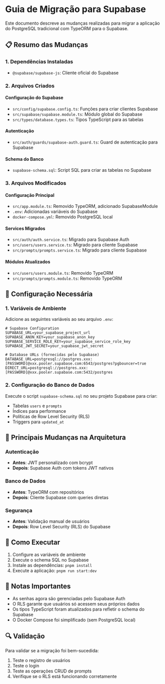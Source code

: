 # Guia de Migração para Supabase

Este documento descreve as mudanças realizadas para migrar a aplicação do PostgreSQL tradicional com TypeORM para o Supabase.

## 📋 Resumo das Mudanças

### 1. Dependências Instaladas

- `@supabase/supabase-js`: Cliente oficial do Supabase

### 2. Arquivos Criados

#### Configuração do Supabase

- `src/config/supabase.config.ts`: Funções para criar clientes Supabase
- `src/supabase/supabase.module.ts`: Módulo global do Supabase
- `src/types/database.types.ts`: Tipos TypeScript para as tabelas

#### Autenticação

- `src/auth/guards/supabase-auth.guard.ts`: Guard de autenticação para Supabase

#### Schema do Banco

- `supabase-schema.sql`: Script SQL para criar as tabelas no Supabase

### 3. Arquivos Modificados

#### Configuração Principal

- `src/app.module.ts`: Removido TypeORM, adicionado SupabaseModule
- `.env`: Adicionadas variáveis do Supabase
- `docker-compose.yml`: Removido PostgreSQL local

#### Services Migrados

- `src/auth/auth.service.ts`: Migrado para Supabase Auth
- `src/users/users.service.ts`: Migrado para cliente Supabase
- `src/prompts/prompts.service.ts`: Migrado para cliente Supabase

#### Módulos Atualizados

- `src/users/users.module.ts`: Removido TypeORM
- `src/prompts/prompts.module.ts`: Removido TypeORM

## 🔧 Configuração Necessária

### 1. Variáveis de Ambiente

Adicione as seguintes variáveis ao seu arquivo `.env`:

```env
# Supabase Configuration
SUPABASE_URL=your_supabase_project_url
SUPABASE_ANON_KEY=your_supabase_anon_key
SUPABASE_SERVICE_ROLE_KEY=your_supabase_service_role_key
SUPABASE_JWT_SECRET=your_supabase_jwt_secret

# Database URLs (fornecidas pelo Supabase)
DATABASE_URL=postgresql://postgres.xxx:[PASSWORD]@xxx.pooler.supabase.com:6543/postgres?pgbouncer=true
DIRECT_URL=postgresql://postgres.xxx:[PASSWORD]@xxx.pooler.supabase.com:5432/postgres
```

### 2. Configuração do Banco de Dados

Execute o script `supabase-schema.sql` no seu projeto Supabase para criar:

- Tabelas `users` e `prompts`
- Índices para performance
- Políticas de Row Level Security (RLS)
- Triggers para `updated_at`

## 🔄 Principais Mudanças na Arquitetura

### Autenticação

- **Antes**: JWT personalizado com bcrypt
- **Depois**: Supabase Auth com tokens JWT nativos

### Banco de Dados

- **Antes**: TypeORM com repositórios
- **Depois**: Cliente Supabase com queries diretas

### Segurança

- **Antes**: Validação manual de usuários
- **Depois**: Row Level Security (RLS) do Supabase

## 🚀 Como Executar

1. Configure as variáveis de ambiente
2. Execute o schema SQL no Supabase
3. Instale as dependências: `pnpm install`
4. Execute a aplicação: `pnpm run start:dev`

## 📝 Notas Importantes

- As senhas agora são gerenciadas pelo Supabase Auth
- O RLS garante que usuários só acessem seus próprios dados
- Os tipos TypeScript foram atualizados para refletir o schema do Supabase
- O Docker Compose foi simplificado (sem PostgreSQL local)

## 🔍 Validação

Para validar se a migração foi bem-sucedida:

1. Teste o registro de usuários
2. Teste o login
3. Teste as operações CRUD de prompts
4. Verifique se o RLS está funcionando corretamente
